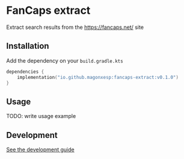 # FanCaps extract

Extract search results from the https://fancaps.net/ site

## Installation

Add the dependency on your `build.gradle.kts`

```kotlin
dependencies {
    implementation("io.github.magonxesp:fancaps-extract:v0.1.0")
}
```

## Usage

TODO: write usage example

## Development

[See the development guide](./docs/development.md)
